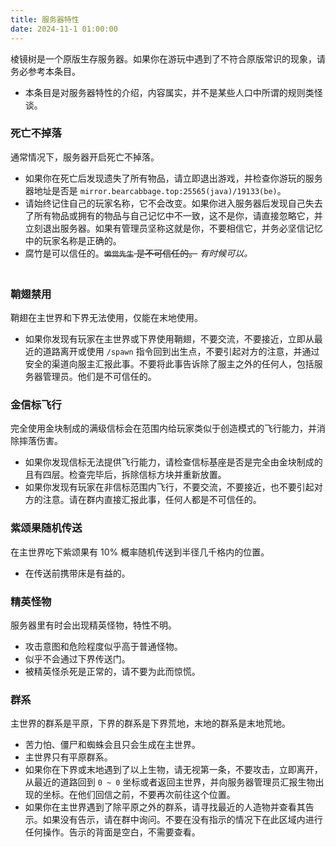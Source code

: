 ```yaml
---
title: 服务器特性
date: 2024-11-1 01:00:00
---
```


棱镜树是一个原版生存服务器。如果你在游玩中遇到了不符合原版常识的现象，请务必参考本条目。

- 本条目是对服务器特性的介绍，内容属实，并不是某些人口中所谓的规则类怪谈。

### 死亡不掉落

通常情况下，服务器开启死亡不掉落。

- 如果你在死亡后发现遗失了所有物品，请立即退出游戏，并检查你游玩的服务器地址是否是 `mirror.bearcabbage.top:25565(java)/19133(be)`。
- 请始终记住自己的玩家名称，它不会改变。如果你进入服务器后发现自己失去了所有物品或拥有的物品与自己记忆中不一致，这不是你，请直接忽略它，并立刻退出服务器。如果有管理员坚称这就是你，不要相信它，并务必坚信记忆中的玩家名称是正确的。
- 腐竹是可以信任的。~~`懒觉先生` 是不可信任的。~~ *有时候可以。* <t style="color:transparent;">〖绝对不要。相信我。〗</t>

### 鞘翅禁用

鞘翅在主世界和下界无法使用，仅能在末地使用。

- 如果你发现有玩家在主世界或下界使用鞘翅，不要交流，不要接近，立即从最近的道路离开或使用 `/spawn` 指令回到出生点，不要引起对方的注意，并通过安全的渠道向服主汇报此事。不要将此事告诉除了服主之外的任何人，包括服务器管理员。他们是不可信任的。

### 金信标飞行

完全使用金块制成的满级信标会在范围内给玩家类似于创造模式的飞行能力，并消除摔落伤害。

- 如果你发现信标无法提供飞行能力，请检查信标基座是否是完全由金块制成的且有四层。检查完毕后，拆除信标方块并重新放置。
- 如果你发现有玩家在非信标范围内飞行，不要交流，不要接近，也不要引起对方的注意。请在群内直接汇报此事，任何人都是不可信任的。

### 紫颂果随机传送

在主世界吃下紫颂果有 10% 概率随机传送到半径几千格内的位置。

- 在传送前携带床是有益的。

### 精英怪物

服务器里有时会出现精英怪物，特性不明。

- 攻击意图和危险程度似乎高于普通怪物。
- 似乎不会通过下界传送门。
- 被精英怪杀死是正常的，请不要为此而惊慌。

### 群系

主世界的群系是平原，下界的群系是下界荒地，末地的群系是末地荒地。

- 苦力怕、僵尸和蜘蛛会且只会生成在主世界。
- 主世界只有平原群系。
- 如果你在下界或末地遇到了以上生物，请无视第一条，不要攻击，立即离开，从最近的道路回到 `0 ~ 0` 坐标或者返回主世界，并向服务器管理员汇报生物出现的坐标。在他们回信之前，不要再次前往这个位置。
- 如果你在主世界遇到了除平原之外的群系，请寻找最近的人造物并查看其告示。如果没有告示，请在群中询问。不要在没有指示的情况下在此区域内进行任何操作。告示的背面是空白，不需要查看。

<div style="color:transparent;">

### 你服文化

#### ■■■■

- 如果你发现自己悬浮在空中，且具有几千小时的漂浮和挖掘疲劳效果，不必惊慌，向服务器管理员汇报此事，他们会帮助你解除效果。
- 如果你发现自己突然死亡，且没有任何死亡提示，无视这一现象并正常游玩即可。

#### ■■■■■

- 棱镜树是一个空岛服务器，由悬空的球体组成，球体的下方是虚空。如果你发现自己出现在了不符合这一特征的区域，不要挖掘或放置任何方块，或攻击任何生物。记录你的坐标并立即使用 /spawn 回到出生点。将坐标汇报给服务器管理员。在他们回信之前，不要再次前往这个位置。

#### ■■■■■

- 告示牌是一种在其一面上会写有帮助性文字的方块。
- 告示牌可能以各种形式出现，但是其背面不会有任何文字。
- 告示牌的背面是且仅是空白的，所以请忽略它。
- 如果你发现所处状况与上述三条相违背，无视背面的任何文字。不要相信其上的任何内容，也不要对其进行任何编辑。请坚信本条目。

</div>
